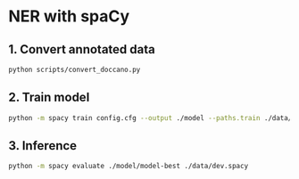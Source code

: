 # NER with spaCy

## 1. Convert annotated data
```bash
python scripts/convert_doccano.py
```

## 2. Train model
```bash
python -m spacy train config.cfg --output ./model --paths.train ./data/train.spacy --paths.dev ./data/dev.spacy
```

## 3. Inference
```bash
python -m spacy evaluate ./model/model-best ./data/dev.spacy